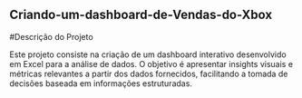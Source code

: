 ## Criando-um-dashboard-de-Vendas-do-Xbox

#Descrição do Projeto

Este projeto consiste na criação de um dashboard interativo desenvolvido em Excel para a análise de dados. O objetivo é apresentar insights visuais e métricas relevantes a partir dos dados fornecidos, facilitando a tomada de decisões baseada em informações estruturadas.
